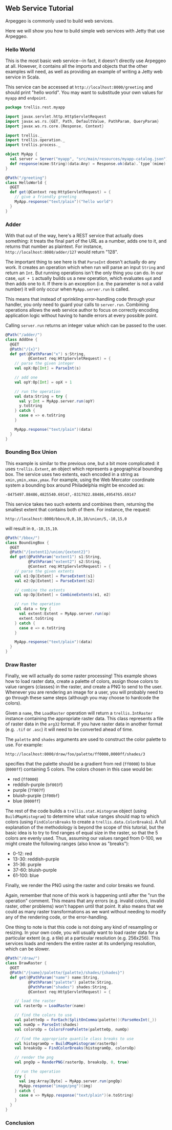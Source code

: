 ## Web Service Tutorial

Arpeggeo is commonly used to build web services.

Here we will show you how to build simple web services with Jetty that use
Arpeggeo.

### Hello World

This is the most basic web service--in fact, it doesn't directly use Arpeggeo
at all. However, it contains all the imports and objects that the other
examples will need, as well as providing an example of writing a Jetty web
service in Scala.

This service can be accessed at `http://localhost:8000/greeting` and should
print "hello world". You may want to substitude your own values for `myapp` and
`endpoint`.

```scala
package trellis.rest.myapp

import javax.servlet.http.HttpServletRequest
import javax.ws.rs.{GET, Path, DefaultValue, PathParam, QueryParam}
import javax.ws.rs.core.{Response, Context}

import trellis._
import trellis.operation._
import trellis.process._

object MyApp {
  val server = Server("myapp", "src/main/resources/myapp-catalog.json")
  def response(mime:String)(data:Any) = Response.ok(data).`type`(mime).build()
}

@Path("/greeting")
class HelloWorld {
  @GET
  def get(@Context req:HttpServletRequest) = {
    // give a friendly greeting
    MyApp.response("text/plain")("hello world")
  }
}
```

### Adder

With that out of the way, here's a REST service that actually does something:
it treats the final part of the URL as a number, adds one to it, and returns
that number as plaintext. For instance, `http://localhost:8080/adder/127` would
return "128".

The important thing to see here is that `ParseInt` doesn't actually do any
work. It creates an operation which when run will parse an input `String` and
return an `Int`. But running operations isn't the only thing you can do. In our
case, `opX + 1` actually builds us a new operation, which evaluates `opX` and
then adds one to it. If there is an exception (i.e. the parameter is not a
valid number) it will only occur when `MyApp.server.run` is called.

This means that instead of sprinkling error-handling code through your handler,
you only need to guard your calls to `server.run`. Combining operations allows
the web service author to focus on correctly encoding application logic without
having to handle errors at every possible point.

Calling `server.run` returns an integer value which can be passed to the user.

```scala
@Path("/adder/")
class AddOne {
  @GET
  @Path("/{x}")
  def get(@PathParam("x") s:String,
          @Context req:HttpServletRequest) = {
    // parse the given integer
    val opX:Op[Int] = ParseInt(s)

    // add one
    val opY:Op[Int] = opX + 1

    // run the operation
    val data:String = try {
      val y:Int = MyApp.server.run(opY)
      y.toString
    } catch {
      case e => e.toString
    }

    MyApp.response("text/plain")(data)
  }
}
```

### Bounding Box Union

This example is similar to the previous one, but a bit more complicated: it
uses `trellis.Extent`, an object which represents a geographical bounding box.
The service uses two extents, each encoded in a string as
`xmin,ymin,xmax,ymax`. For example, using the Web Mercator coordinate system a
bounding box around Philadelphia might be encoded as:

`-8475497.88486,4825540.69147,-8317922.88486,4954765.69147`

This service takes two such extents and combines them, returning the smallest
extent that contains both of them. For instance, the request:

`http://localhost:8000/bbox/0,0,10,10/union/5,-10,15,0`

will result in `0,-10,15,10`.

```scala
@Path("/bbox/")
class BoundingBox {
  @GET
  @Path("/{extent1}/union/{extent2}")
  def get(@PathParam("extent1") s1:String,
          @PathParam("extent2") s2:String,
          @Context req:HttpServletRequest) = {
    // parse the given extents
    val e1:Op[Extent] = ParseExtent(s1)
    val e2:Op[Extent] = ParseExtent(s2)

    // combine the extents
    val op:Op[Extent] = CombineExtents(e1, e2)

    // run the operation
    val data = try {
      val extent:Extent = MyApp.server.run(op)
      extent.toString
    } catch {
      case e => e.toString
    }

    MyApp.response("text/plain")(data)
  }
}
```

### Draw Raster

Finally, we will actually do some raster processing! This example shows how to
load raster data, create a palette of colors, assign those colors to value
rangers (classes) in the raster, and create a PNG to send to the user. Whenever
you are rendering an image for a user, you will probably need to go through
these same steps (although you may choose to hardcode the colors). 

Given a `name`, the `LoadRaster` operation will return a `trellis.IntRaster`
instance containing the appropriate raster data. This class represents a file
of raster data in the `arg32` format. If you have raster data in another format
(e.g. `.tif` or `.asc`) it will need to be converted ahead of time.

The `palette` and `shades` arguments are used to construct the color palette to
use. For example:

`http://localhost:8000/draw/foo/palette/ff0000,0000ff/shades/3`

specifies that the palette should be a gradient from red (`ff0000`) to blue
(`0000ff`) containing 5 colors. The colors chosen in this case would be:

 * red (`ff0000`)
 * reddish-purple (`bf003f`)
 * purple (`7f007f`)
 * bluish-purple (`3f00bf`)
 * blue (`0000ff`)

The rest of the code builds a `trellis.stat.Histogram` object (using
`BuildMapHistogram`) to determine what value ranges should map to which colors
(using `FindColorsBreaks` to create a `trellis.data.ColorBreaks`). A full
explanation of the methodology is beyond the scope of this tutorial, but the
basic idea is to try to find ranges of equal size in the raster, so that the 5
colors are evenly used. Thus, assuming our values ranged from 0-100, we might
create the following ranges (also know as "breaks"): 

 * 0-12: red
 * 13-30: reddish-purple
 * 31-36: purple
 * 37-60: bluish-purple
 * 61-100: blue

Finally, we render the PNG using the raster and color breaks we found.

Again, remember that none of this work is happening until after the "run the
operation" comment. This means that any errors (e.g. invalid colors, invalid
raster, other problems) won't happen until that point. It also means that we
could as many raster transformations as we want without needing to modify any
of the rendering code, or the error-handling.   

One thing to note is that this code is not doing any kind of resampling or
resizing. In your own code, you will usually want to load raster data for a
particular extent (e.g. a tile) at a particular resolution (e.g. 256x256). This
services loads and renders the entire raster at its underlying resolution,
which can be slower.

```scala
@Path("/draw/")
class DrawRaster {
  @GET
  @Path("/{name}/palette/{palette}/shades/{shades}")
  def get(@PathParam("name") name:String,
          @PathParam("palette") palette:String,
          @PathParam("shades") shades:String,
          @Context req:HttpServletRequest) = {

    // load the raster
    val rasterOp = LoadRaster(name)

    // find the colors to use
    val paletteOp = ForEach(SplitOnComma(palette))(ParseHexInt(_))
    val numOp = ParseInt(shades)
    val colorsOp = ColorsFromPalette(paletteOp, numOp)

    // find the appropriate quantile class breaks to use
    val histogramOp = BuildMapHistogram(rasterOp)
    val breaksOp = FindColorBreaks(histogramOp, colorsOp)

    // render the png
    val pngOp = RenderPNG(rasterOp, breaksOp, 0, true)

    // run the operation
    try {
      val img:Array[Byte] = MyApp.server.run(pngOp)
      MyApp.response("image/png")(img)
    } catch {
      case e => MyApp.response("text/plain")(e.toString)
    }
  }
}
```

### Conclusion
